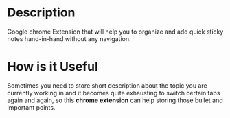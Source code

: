 # Description
Google chrome Extension that will help you to organize and add quick sticky notes hand-in-hand without any navigation.
# How is it Useful
Sometimes you need to store short description about the topic you are currently working in and it becomes quite exhausting to switch certain tabs again and again, so this <b>chrome extension</b> can help storing those bullet and important points.
